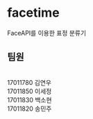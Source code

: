 # facetime


FaceAPI를 이용한 표정 분류기

<h2>팀원</h2><br>
17011780 김연우<br>
17011850 이세정<br>
17011830 백소현<br>
17011820 송민주<br>
